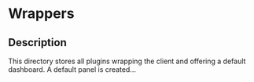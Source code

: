 # Wrappers

## Description

This directory stores all plugins wrapping the client and offering a default dashboard.
A default panel is created...